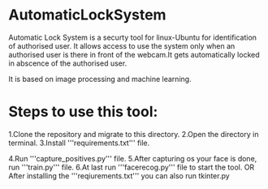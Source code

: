 # AutomaticLockSystem
Automatic Lock System is a securty tool for linux-Ubuntu for identification of authorised user.
It allows access to use the system only when an authorised user is there in front of the webcam.It gets automatically locked in abscence of the authorised user.


It is based on image processing and machine learning.

# Steps to use this tool:

  1.Clone the repository and migrate to this directory.
  2.Open the directory in terminal.
  3.Install '''requirements.txt''' file.
  
  4.Run '''capture_positives.py''' file.
  5.After capturing os your face is done, run '''train.py''' file.
  6.At last run '''facerecog.py''' file to start the tool.
          OR
  After installing the '''reqiurements.txt''' you can also run tkinter.py

